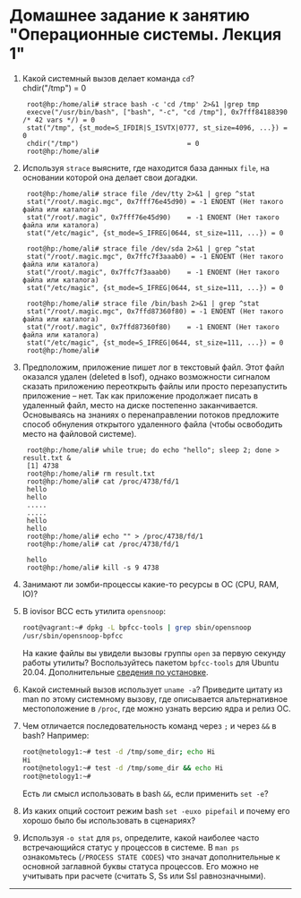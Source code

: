 # Домашнее задание к занятию "Операционные системы. Лекция 1"

1. Какой системный вызов делает команда `cd`?             
        chdir("/tmp")                           = 0              

        root@hp:/home/ali# strace bash -c 'cd /tmp' 2>&1 |grep tmp 
        execve("/usr/bin/bash", ["bash", "-c", "cd /tmp"], 0x7fff84188390 /* 42 vars */) = 0
        stat("/tmp", {st_mode=S_IFDIR|S_ISVTX|0777, st_size=4096, ...}) = 0
        chdir("/tmp")                           = 0
        root@hp:/home/ali# 


2. Используя `strace` выясните, где находится база данных `file`, на основании которой она делает свои догадки.

        root@hp:/home/ali# strace file /dev/tty 2>&1 | grep ^stat
        stat("/root/.magic.mgc", 0x7fff76e45d90) = -1 ENOENT (Нет такого файла или каталога)
        stat("/root/.magic", 0x7fff76e45d90)    = -1 ENOENT (Нет такого файла или каталога)
        stat("/etc/magic", {st_mode=S_IFREG|0644, st_size=111, ...}) = 0
        
        root@hp:/home/ali# strace file /dev/sda 2>&1 | grep ^stat
        stat("/root/.magic.mgc", 0x7ffc7f3aaab0) = -1 ENOENT (Нет такого файла или каталога)
        stat("/root/.magic", 0x7ffc7f3aaab0)    = -1 ENOENT (Нет такого файла или каталога)
        stat("/etc/magic", {st_mode=S_IFREG|0644, st_size=111, ...}) = 0

        root@hp:/home/ali# strace file /bin/bash 2>&1 | grep ^stat
        stat("/root/.magic.mgc", 0x7ffd87360f80) = -1 ENOENT (Нет такого файла или каталога)
        stat("/root/.magic", 0x7ffd87360f80)    = -1 ENOENT (Нет такого файла или каталога)
        stat("/etc/magic", {st_mode=S_IFREG|0644, st_size=111, ...}) = 0
        root@hp:/home/ali# 


3. Предположим, приложение пишет лог в текстовый файл. Этот файл оказался удален (deleted в lsof), однако возможности сигналом сказать приложению переоткрыть файлы или просто перезапустить приложение – нет. Так как приложение продолжает писать в удаленный файл, место на диске постепенно заканчивается. Основываясь на знаниях о перенаправлении потоков предложите способ обнуления открытого удаленного файла (чтобы освободить место на файловой системе).

        root@hp:/home/ali# while true; do echo "hello"; sleep 2; done > result.txt &
        [1] 4738
        root@hp:/home/ali# rm result.txt
        root@hp:/home/ali# cat /proc/4738/fd/1
        hello
        hello
        .....
        .....
        hello
        hello
        root@hp:/home/ali# echo "" > /proc/4738/fd/1
        root@hp:/home/ali# cat /proc/4738/fd/1
        
        hello
        root@hp:/home/ali# kill -s 9 4738



4. Занимают ли зомби-процессы какие-то ресурсы в ОС (CPU, RAM, IO)?

5. В iovisor BCC есть утилита `opensnoop`:
    ```bash
    root@vagrant:~# dpkg -L bpfcc-tools | grep sbin/opensnoop
    /usr/sbin/opensnoop-bpfcc
    ```
    На какие файлы вы увидели вызовы группы `open` за первую секунду работы утилиты? Воспользуйтесь пакетом `bpfcc-tools` для Ubuntu 20.04. Дополнительные [сведения по установке](https://github.com/iovisor/bcc/blob/master/INSTALL.md).

1. Какой системный вызов использует `uname -a`? Приведите цитату из man по этому системному вызову, где описывается альтернативное местоположение в `/proc`, где можно узнать версию ядра и релиз ОС.

1. Чем отличается последовательность команд через `;` и через `&&` в bash? Например:
    ```bash
    root@netology1:~# test -d /tmp/some_dir; echo Hi
    Hi
    root@netology1:~# test -d /tmp/some_dir && echo Hi
    root@netology1:~#
    ```
    Есть ли смысл использовать в bash `&&`, если применить `set -e`?

1. Из каких опций состоит режим bash `set -euxo pipefail` и почему его хорошо было бы использовать в сценариях?

1. Используя `-o stat` для `ps`, определите, какой наиболее часто встречающийся статус у процессов в системе. В `man ps` ознакомьтесь (`/PROCESS STATE CODES`) что значат дополнительные к основной заглавной буквы статуса процессов. Его можно не учитывать при расчете (считать S, Ss или Ssl равнозначными).

----
